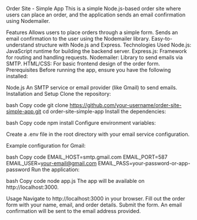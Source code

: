 
Order Site - Simple App
This is a simple Node.js-based order site where users can place an order, and the application sends an email confirmation using Nodemailer.

Features
Allows users to place orders through a simple form.
Sends an email confirmation to the user using the Nodemailer library.
Easy-to-understand structure with Node.js and Express.
Technologies Used
Node.js: JavaScript runtime for building the backend server.
Express.js: Framework for routing and handling requests.
Nodemailer: Library to send emails via SMTP.
HTML/CSS: For basic frontend design of the order form.
Prerequisites
Before running the app, ensure you have the following installed:

Node.js
An SMTP service or email provider (like Gmail) to send emails.
Installation and Setup
Clone the repository:

bash
Copy code
git clone https://github.com/your-username/order-site-simple-app.git
cd order-site-simple-app
Install the dependencies:

bash
Copy code
npm install
Configure environment variables:

Create a .env file in the root directory with your email service configuration.

Example configuration for Gmail:

bash
Copy code
EMAIL_HOST=smtp.gmail.com
EMAIL_PORT=587
EMAIL_USER=your-email@gmail.com
EMAIL_PASS=your-password-or-app-password
Run the application:

bash
Copy code
node app.js
The app will be available on http://localhost:3000.

Usage
Navigate to http://localhost:3000 in your browser.
Fill out the order form with your name, email, and order details.
Submit the form.
An email confirmation will be sent to the email address provided.
